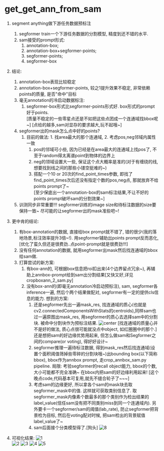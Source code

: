 # get_get_ann_from_sam
1. segment anything做下游任务数据预标注
    1. segformer train一个下游任务数据的分割模型, 精度到还不错的水平.
    2. sam接受的prompt形式: 
        1. annotation-box; 
        2. annotation-box+segformer-points; 
        3. segformer-points; 
        4. segformer-box
2. 结论: 
    1. annotation-box表现比较稳定
    2. annotation-box+segformer-points, 较之1提升效果不稳定, 非常依赖points的质量, 是否"命中"目标 
    3. 毫无annotation的冷启动数据标注:
        1. segformer-box形式比segformer-points形式好. box形式的prompt好于points.  
           [质量不稳定的一些零星点还是不如把这些点团成一个连通域找bbox呢~]
           [点给的越多,sam对显存的要求越大,玩不起哦~]
    4. segformer出的mask怎么点中好的points?
        1. 目前的做法: 1. 找area最大的那个连通域, 2. 考虑pos,neg邻域内属性一致
            1. pos的邻域可小些, 因为已经是在area最大的连通域上找pos了, 不至于random得太离谱point到物体的边界上
            2. neg的领域设置大一些, 保证这个点大概率是准的(对于有缠绕的线, 想要找到线之间的那些小镂空挺难的~)
            3. 搭配一个10 or 20次的find_point_times参数, 即找了find_point_times次后还没有指定个数的pos,neg点, 那就放弃不给points prompt了~  
                [至少保底出一个annotation-box的sam标注结果,不让不好的points prompt破坏sam的分割效果~]
    5. 训测同步非常重要!!! segformer训练的image size和待标注数据的size要保持一致~ 尽可能的让segformer出的mask准些吧~!
3. 更中肯的结论:
    1. 有box-annotation的数据, 直接给box prompt就不错了, 错的很少(我的落地场景,标注效率提升3倍~!). 用segformer辅助出points prompt反而恶化, [优化了蛮久但还是很费劲..点point-prompt就是很费劲!!!]
    2. 没有任何annotation的数据, 就用segformer出mask然后找连通域的bbox给sam做. 
    3. 打算尝试的新方案: 
        1. 有box-ann的, 可根据box信息把roi扣出来(4个边界留点冗余~), 再辅助上annbox-prompt给到sam出分割结果[又快又好,详见cropboxann_2_sam.py]
        2. 没有box-ann的(即毫无annotation冷启动预标注), sam, segformer各inference一遍, 然后个两个结果做配对, segformer有一定的提供cls信息的能力. 想到的方案: 
            1. 还是segformer先出一遍mask_res, 找连通域的质心(也就是cv2.connectedComponentsWithStats的centroids),同样sam也过一遍原图出mask_res, 用segformer的质心去选择sam中的分割块. 被命中分割块作为预标注结果. 
            ![center](center.PNG) 
            [找连通域的质量心并不是好的做法, 质心点很可能就没点中object, 如红圈圈中的那个.]
            还是想把sam的好边缘优势用起来, 但怎么做sam和Segformer之间的compare(or voting), 得好好设计~
            2. segformer推理一遍待标注数据, 得到mask_res然后找连通域(设置个面积阈值筛掉些零碎的分割块哦~)出bounding box(以下简称bbox), bbox作为annbox prompt, 走crop_annbox_sam.py pipeline. 
            局限: 考验segformer的recall object能力, bbox的个数, 大小可能都不完全准确~ 在bbox内把sam的好边缘利用起来!  [这个晚点code,代码基本可复用,就先不缝合轮子了~~~]
            3. 考虑sam的边缘更好, 所以拿各个sam的mask块去取segformer_mask中的值. 这样就可获取类别信息了. 取segformer_mask内像素个数最多的那个类别作为检出结果的label_value(信任sam没有把不同类别miss到同一个连通域内). 另外要卡一个segformer/sam的阈值(lab_rate), 防止segformer把背景检为目标, 然后在voting配对时候, 把sam检出的背景赋值label_value了~
            4. sam后面接个分类模型得了.[狗头]
            ![8](8.PNG) 

4. 可视化结果:
    ![1](1.PNG)  
    ![2](2.PNG)
    ![3](3.PNG)
    ![4](4.PNG)
    ![5](5.PNG) 